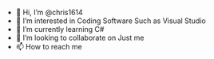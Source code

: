 - 👋 Hi, I’m @chris1614
- 👀 I’m interested in Coding Software Such as Visual Studio
- 🌱 I’m currently learning C#
- 💞️ I’m looking to collaborate on Just me
- 📫 How to reach me 

<!---
chris1614/chris1614 is a ✨ special ✨ repository because its `README.md` (this file) appears on your GitHub profile.
You can click the Preview link to take a look at your changes.
---> 
